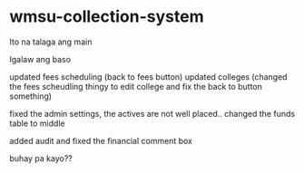 # wmsu-collection-system
Ito na talaga ang main

Igalaw ang baso


updated fees scheduling (back to fees button) updated colleges (changed the fees scheudling thingy to edit college and fix the back to button something)

fixed the admin settings, the actives are not well placed.. changed the funds table to middle

added audit and fixed the financial comment box 

buhay pa kayo??
